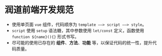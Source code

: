 # 润道前端开发规范

-   使用单页面 `vue` 组件，代码顺序为 `template ——> script ——> style`。
-   `script` 使用 `setup` 语法糖，其中参数使用 `let/const` 定义，函数使用 `function ${name}(){}` 形式书写。
-   尽可能的使用已存在的 **组件**、**方法**、**功能** 等，以保证代码的统一性，提升代码质量。
